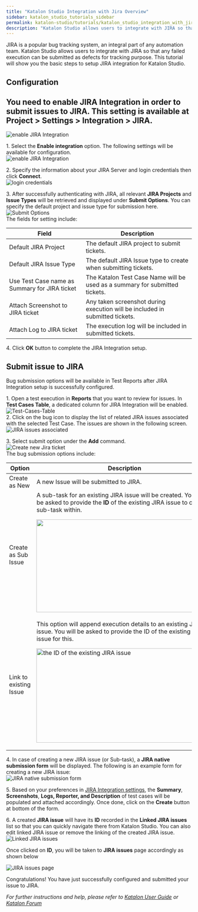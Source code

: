 ```yaml
---
title: "Katalon Studio Integration with Jira Overview"
sidebar: katalon_studio_tutorials_sidebar
permalink: katalon-studio/tutorials/katalon_studio_integration_with_jira_overview.html
description: "Katalon Studio allows users to integrate with JIRA so that any failed execution can be submitted as defects for tracking purpose"
---
```

JIRA is a popular bug tracking system, an integral part of any automation team. Katalon Studio allows users to integrate with JIRA so that any failed execution can be submitted as defects for tracking purpose. This tutorial will show you the basic steps to setup JIRA integration for Katalon Studio.

Configuration
-------------

You need to enable JIRA Integration in order to submit issues to JIRA. This setting is available at Project > Settings > Integration > JIRA.
--------------------------------------------------------------------------------------------------------------------------------------------

![enable JIRA Integration](../../images/katalon-studio/tutorials/katalon_studio_integration_with_jira_overview/Configuration.png)

1\. Select the **Enable integration** option. The following settings will be available for configuration.  
![enable JIRA Integration](../../images/katalon-studio/tutorials/katalon_studio_integration_with_jira_overview/Enable-integration.png)

2\. Specify the information about your JIRA Server and login credentials then click **Connect**.  
![login credentials](../../images/katalon-studio/tutorials/katalon_studio_integration_with_jira_overview/Connect.png)

3\. After successfully authenticating with JIRA, all relevant **JIRA Projects** and **Issue Types** will be retrieved and displayed under **Submit Options**. You can specify the default project and issue type for submission here.  
![Submit Options](../../images/katalon-studio/tutorials/katalon_studio_integration_with_jira_overview/Submit-Options.png)  
The fields for setting include:

<table class="" style="table-layout: fixed;"><thead><tr><th style="" class="">Field</th><th style="" class="">Description</th></tr></thead><tbody class="" style=""><tr class="" style=""><td style="" class=""><span style="" class="">Default JIRA Project</span></td><td style="" class=""><span style="" class="">The default JIRA project to submit tickets.</span></td></tr><tr class="" style=""><td style="" class=""><span style="" class="">Default JIRA Issue Type</span></td><td style="" class=""><span style="" class="">The default JIRA Issue type to create when submitting tickets.</span></td></tr><tr class="" style=""><td style="" class=""><span style="" class="">Use Test Case name as Summary for JIRA ticket</span></td><td style="" class=""><span style="" class="">The Katalon Test Case Name will be used as a summary for submitted tickets.</span></td></tr><tr class="" style=""><td style="" class=""><span style="" class="">Attach Screenshot to JIRA ticket</span></td><td style="" class=""><span style="" class="">Any taken screenshot during execution will be included in submitted tickets.</span></td></tr><tr class="" style=""><td style="" class=""><span style="" class="">Attach Log to JIRA ticket</span></td><td style="" class=""><span style="" class="">The execution log will be included in submitted tickets.</span></td></tr></tbody></table>

4\. Click **OK** button to complete the JIRA Integration setup.

Submit issue to JIRA
--------------------

Bug submission options will be available in Test Reports after JIRA Integration setup is successfully configured.

1\. Open a test execution in **Reports** that you want to review for issues. In **Test Cases Table**, a dedicated column for JIRA Integration will be enabled.  
![Test-Cases-Table](../../images/katalon-studio/tutorials/katalon_studio_integration_with_jira_overview/Test-Cases-Table.png)  
2\. Click on the bug icon to display the list of related JIRA issues associated with the selected Test Case. The issues are shown in the following screen.  
![JIRA issues associated](../../images/katalon-studio/tutorials/katalon_studio_integration_with_jira_overview/JIRA-issues.png)

3\. Select submit option under the **Add** command.  
![Create new Jira ticket](../../images/katalon-studio/tutorials/katalon_studio_integration_with_jira_overview/Add-command.png)  
The bug submission options include:

<table class="" style="table-layout: fixed;"><thead><tr><th style="" class="">Option</th><th style="" class="">Description</th></tr></thead><tbody class="" style=""><tr class="" style=""><td style="" class=""><span style="" class="">Create as New</span></td><td style="" class=""><span style="" class="">A new Issue will be submitted to JIRA.</span></td></tr><tr class="" style=""><td style="" class=""><span style="" class="">Create as Sub Issue</span></td><td style="" class=""><span style="" class="">A sub-task for an existing JIRA issue will be created. You will be asked to provide the </span><b class="" style="">ID</b><span style="" class=""> of the existing JIRA issue to create a sub-task within.</span><p class="" style=""></p><p class="" style=""><img class="" src="../../images/katalon-studio/tutorials/katalon_studio_integration_with_jira_overview/JIRA-sub-task.png" alt="" width="471" height="252" style=""></p></td></tr><tr class="" style=""><td style="" class=""><span style="" class="">Link to existing Issue</span></td><td style="" class=""><span style="" class="">This option will append execution details to an existing JIRA issue. You will be asked to provide the ID of the existing JIRA issue for this.</span><p class="" style=""></p><p class="" style=""><img class="" src="../../images/katalon-studio/tutorials/katalon_studio_integration_with_jira_overview/Link-to-existing-Issue.png" alt="the ID of the existing JIRA issue" width="478" height="256" srcset="https://d1h3p5fzmizjvp.cloudfront.net/wp-content/uploads/2017/04/23161230/Link-to-existing-Issue.png 521w, https://d1h3p5fzmizjvp.cloudfront.net/wp-content/uploads/2017/04/23161230/Link-to-existing-Issue-300x161.png 300w" sizes="(max-width: 478px) 100vw, 478px" style=""></p></td></tr></tbody></table>

4\. In case of creating a new JIRA issue (or Sub-task), a **JIRA native submission form** will be displayed. The following is an example form for creating a new JIRA issue:  
![JIRA native submission form](../../images/katalon-studio/tutorials/katalon_studio_integration_with_jira_overview/JIRA-native-submission-form.png)

5\. Based on your preferences in [JIRA Integration settings](https://docs.katalon.com/display/KD/JIRA+Integration#JIRAIntegration-Configuration), the **Summary**, **Screenshots**, **Logs, Reporter, and Description** of test cases will be populated and attached accordingly. Once done, click on the **Create** button at bottom of the form.

6\. A created **JIRA issue** will have its **ID** recorded in the **Linked JIRA issues** list so that you can quickly navigate there from Katalon Studio. You can also edit linked JIRA issue or remove the linking of the created JIRA issue.![Linked JIRA issues](../../images/katalon-studio/tutorials/katalon_studio_integration_with_jira_overview/Linked-JIRA-issues1.png)

Once clicked on **ID**, you will be taken to **JIRA issues** page accordingly as shown below

![JIRA issues page](../../images/katalon-studio/tutorials/katalon_studio_integration_with_jira_overview/JIRA-issues-page.png)

Congratulations! You have just successfully configured and submitted your issue to JIRA.

_For further instructions and help, please refer to [Katalon User Guide](https://docs.katalon.com/x/oArR) or [Katalon Forum](https://forum.katalon.com/)_